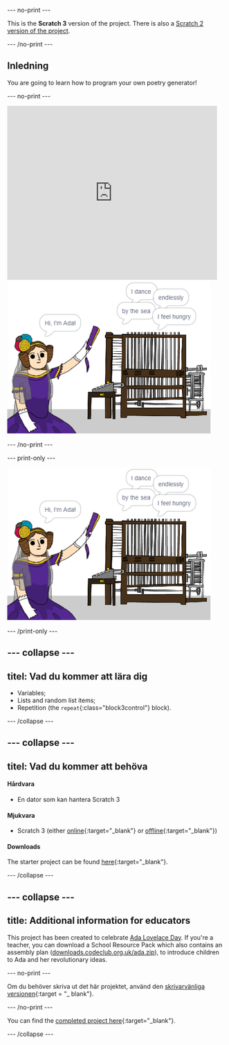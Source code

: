 \--- no-print \---

This is the **Scratch 3** version of the project. There is also a [Scratch 2 version of the project](https://projects.raspberrypi.org/en/projects/poetry-generator-scratch2).

\--- /no-print \---

## Inledning

You are going to learn how to program your own poetry generator!

\--- no-print \---

<div class="scratch-preview">
  <iframe allowtransparency="true" width="485" height="402" src="https://scratch.mit.edu/projects/embed/77844926/?autostart=false" frameborder="0" scrolling="no"></iframe>
  <img src="images/poetry-final.png">
</div>

\--- /no-print \---

\--- print-only \---

![game screenshot](images/poetry-final.png)

\--- /print-only \---

## \--- collapse \---

## titel: Vad du kommer att lära dig

+ Variables;
+ Lists and random list items;
+ Repetition (the `repeat`{:class="block3control"} block).

\--- /collapse \---

## \--- collapse \---

## titel: Vad du kommer att behöva

#### Hårdvara

+ En dator som kan hantera Scratch 3

#### Mjukvara

+ Scratch 3 (either [online](https://rpf.io/scratchon){:target="_blank"} or [offline](https://rpf.io/scratchoff){:target="_blank"})

#### Downloads

The starter project can be found [here](https://rpf.io/p/en/poetry-generator-go){:target="_blank"}.

\--- /collapse \---

## \--- collapse \---

## title: Additional information for educators

This project has been created to celebrate [Ada Lovelace Day](https://findingada.com). If you're a teacher, you can download a School Resource Pack which also contains an assembly plan ([downloads.codeclub.org.uk/ada.zip](https://downloads.codeclub.org.uk/ada.zip)), to introduce children to Ada and her revolutionary ideas.

\--- no-print \---

Om du behöver skriva ut det här projektet, använd den [skrivarvänliga versionen](https://projects.raspberrypi.org/en/projects/poetry-generator/print){:target = "_ blank"}.

\--- /no-print \---

You can find the [completed project here](https://rpf.io/p/en/poetry-generator-get){:target="_blank"}.

\--- /collapse \---